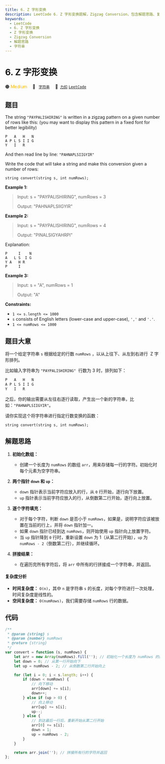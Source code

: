 ```yaml
---
title: 6. Z 字形变换
description: LeetCode 6. Z 字形变换题解，Zigzag Conversion，包含解题思路、复杂度分析以及完整的 JavaScript 代码实现。
keywords:
  - LeetCode
  - 6. Z 字形变换
  - Z 字形变换
  - Zigzag Conversion
  - 解题思路
  - 字符串
---
```


# 6. Z 字形变换

🟠 <font color=#ffb800>Medium</font>&emsp; 🔖&ensp; [`字符串`](/tag/string.md)&emsp; 🔗&ensp;[`力扣`](https://leetcode.cn/problems/zigzag-conversion) [`LeetCode`](https://leetcode.com/problems/zigzag-conversion)

## 题目

The string `"PAYPALISHIRING"` is written in a zigzag pattern on a given number
of rows like this: (you may want to display this pattern in a fixed font for
better legibility)

    P   A   H   N
    A P L S I I G
    Y   I   R

And then read line by line: `"PAHNAPLSIIGYIR"`

Write the code that will take a string and make this conversion given a number of rows:

```
string convert(string s, int numRows);
```

**Example 1:**

> Input: s = "PAYPALISHIRING", numRows = 3
>
> Output: "PAHNAPLSIIGYIR"

**Example 2:**

> Input: s = "PAYPALISHIRING", numRows = 4
>
> Output: "PINALSIGYAHRPI"

Explanation:

    P     I    N
    A   L S  I G
    Y A   H R
    P     I

**Example 3:**

> Input: s = "A", numRows = 1
>
> Output: "A"

**Constraints:**

- `1 <= s.length <= 1000`
- `s` consists of English letters (lower-case and upper-case), `','` and `'.'`.
- `1 <= numRows <= 1000`

## 题目大意

将一个给定字符串 `s` 根据给定的行数 `numRows` ，以从上往下、从左到右进行  Z 字形排列。

比如输入字符串为 `"PAYPALISHIRING"`  行数为 3 时，排列如下：

```javascript
P   A   H   N
A P L S I I G
Y   I   R
```

之后，你的输出需要从左往右逐行读取，产生出一个新的字符串，比如：`"PAHNAPLSIIGYIR"`。

请你实现这个将字符串进行指定行数变换的函数：

`string convert(string s, int numRows);`

## 解题思路

1. **初始化数组：**

   - 创建一个长度为 `numRows` 的数组 `arr`，用来存储每一行的字符。初始化时每个元素为空字符串。

2. **两个指针 `down` 和 `up`：**

   - `down` 指针表示当前字符应放入的行，从 `0` 行开始，逐行向下放置。
   - `up` 指针表示当前字符应放入的行，从倒数第二行开始，逐行向上放置。

3. **逐个字符填充：**

   - 对于每个字符，判断 `down` 是否小于 `numRows`，如果是，说明字符应该被放置在当前的行上，并将 `down` 指针加一。
   - 如果 `down` 指针已经到达 `numRows`，则开始使用 `up` 指针向上放置字符。
   - 当 `up` 指针降到 `0` 行时，重新设置 `down` 为 1（从第二行开始），`up` 为 `numRows - 2`（倒数第二行），并继续循环。

4. **拼接结果：**
   - 在遍历完所有字符后，将 `arr` 中所有的行拼接成一个字符串，并返回。

#### 复杂度分析

- **时间复杂度：** `O(n)`，其中 `n` 是字符串 `s` 的长度，对每个字符进行一次处理，时间复杂度是线性的。
- **空间复杂度：** `O(numRows)`，我们需要存储 `numRows` 行的数据。

## 代码

```javascript
/**
 * @param {string} s
 * @param {number} numRows
 * @return {string}
 */
var convert = function (s, numRows) {
	let arr = new Array(numRows).fill(''); // 初始化一个长度为 numRows 的数组
	let down = 0; // 从第一行开始向下
	let up = numRows - 2; // 从倒数第二行开始向上

	for (let i = 0; i < s.length; i++) {
		if (down < numRows) {
			// 向下移动
			arr[down] += s[i];
			down++;
		} else if (up > 0) {
			// 向上移动
			arr[up] += s[i];
			up--;
		} else {
			// 到达最后一行后，重新开始从第二行开始
			arr[0] += s[i];
			down = 1;
			up = numRows - 2;
		}
	}

	return arr.join(''); // 拼接所有行的字符并返回
};
```
